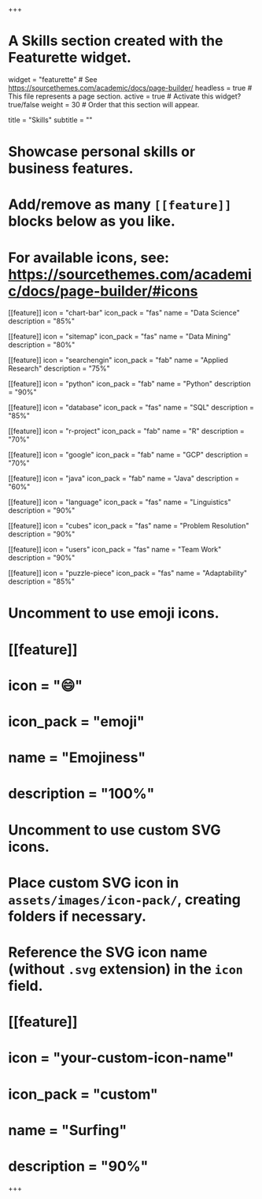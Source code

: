 +++
# A Skills section created with the Featurette widget.
widget = "featurette"  # See https://sourcethemes.com/academic/docs/page-builder/
headless = true  # This file represents a page section.
active = true  # Activate this widget? true/false
weight = 30  # Order that this section will appear.

title = "Skills"
subtitle = ""

# Showcase personal skills or business features.
# 
# Add/remove as many `[[feature]]` blocks below as you like.
# 
# For available icons, see: https://sourcethemes.com/academic/docs/page-builder/#icons

[[feature]]
  icon = "chart-bar"
  icon_pack = "fas"
  name = "Data Science"
  description = "85%"

[[feature]]
  icon = "sitemap"
  icon_pack = "fas"
  name = "Data Mining"
  description = "80%" 

[[feature]]
  icon = "searchengin"
  icon_pack = "fab"
  name = "Applied Research"
  description = "75%"    

[[feature]]
  icon = "python"
  icon_pack = "fab"
  name = "Python"
  description = "90%"
  
[[feature]]
  icon = "database"
  icon_pack = "fas"
  name = "SQL"
  description = "85%"
  
[[feature]]
  icon = "r-project"
  icon_pack = "fab"
  name = "R"
  description = "70%"
  
 [[feature]]
  icon = "google"
  icon_pack = "fab"
  name = "GCP"
  description = "70%" 
  
[[feature]]
  icon = "java"
  icon_pack = "fab"
  name = "Java"
  description = "60%"

[[feature]]
  icon = "language"
  icon_pack = "fas"
  name = "Linguistics"
  description = "90%"  

[[feature]]
  icon = "cubes"
  icon_pack = "fas"
  name = "Problem Resolution"
  description = "90%"    

[[feature]]
  icon = "users"
  icon_pack = "fas"
  name = "Team Work"
  description = "90%"  

[[feature]]
  icon = "puzzle-piece"
  icon_pack = "fas"
  name = "Adaptability"
  description = "85%"  

# Uncomment to use emoji icons.
# [[feature]]
#  icon = ":smile:"
#  icon_pack = "emoji"
#  name = "Emojiness"
#  description = "100%"  

# Uncomment to use custom SVG icons.
# Place custom SVG icon in `assets/images/icon-pack/`, creating folders if necessary.
# Reference the SVG icon name (without `.svg` extension) in the `icon` field.
# [[feature]]
#  icon = "your-custom-icon-name"
#  icon_pack = "custom"
#  name = "Surfing"
#  description = "90%"

+++
